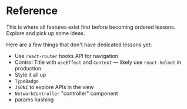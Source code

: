 # Reference

This is where all features exist first before becoming ordered lessons.
Explore and pick up some ideas.

Here are a few things that don't have dedicated lessons yet:

- Use `react-router` hooks API for navigation
- Control Title with `useEffect` and `Context` — likely use `react-helmet` in production
- Style it all up
- `TypeBadge`
- `JSONI` to explore APIs in the view
- `NetworkController` "controller" component
- params hashing
